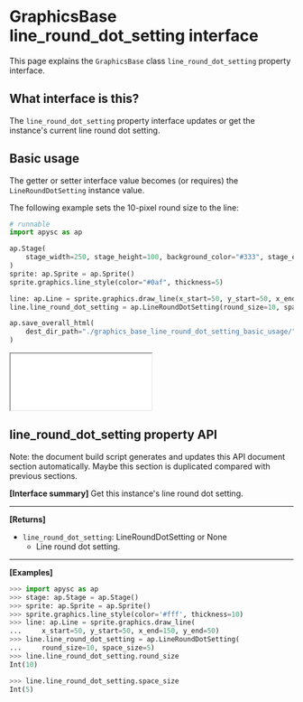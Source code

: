 # GraphicsBase line_round_dot_setting interface

This page explains the `GraphicsBase` class `line_round_dot_setting` property interface.

## What interface is this?

The `line_round_dot_setting` property interface updates or get the instance's current line round dot setting.

## Basic usage

The getter or setter interface value becomes (or requires) the `LineRoundDotSetting` instance value.

The following example sets the 10-pixel round size to the line:

```py
# runnable
import apysc as ap

ap.Stage(
    stage_width=250, stage_height=100, background_color="#333", stage_elem_id="stage"
)
sprite: ap.Sprite = ap.Sprite()
sprite.graphics.line_style(color="#0af", thickness=5)

line: ap.Line = sprite.graphics.draw_line(x_start=50, y_start=50, x_end=200, y_end=50)
line.line_round_dot_setting = ap.LineRoundDotSetting(round_size=10, space_size=5)

ap.save_overall_html(
    dest_dir_path="./graphics_base_line_round_dot_setting_basic_usage/"
)
```

<iframe src="static/graphics_base_line_round_dot_setting_basic_usage/index.html" width="250" height="100"></iframe>


## line_round_dot_setting property API

<!-- Docstring: apysc._display.line_round_dot_setting_interface.LineRoundDotSettingInterface.line_round_dot_setting -->

<span class="inconspicuous-txt">Note: the document build script generates and updates this API document section automatically. Maybe this section is duplicated compared with previous sections.</span>

**[Interface summary]** Get this instance's line round dot setting.<hr>

**[Returns]**

- `line_round_dot_setting`: LineRoundDotSetting or None
  - Line round dot setting.

<hr>

**[Examples]**

```py
>>> import apysc as ap
>>> stage: ap.Stage = ap.Stage()
>>> sprite: ap.Sprite = ap.Sprite()
>>> sprite.graphics.line_style(color='#fff', thickness=10)
>>> line: ap.Line = sprite.graphics.draw_line(
...     x_start=50, y_start=50, x_end=150, y_end=50)
>>> line.line_round_dot_setting = ap.LineRoundDotSetting(
...     round_size=10, space_size=5)
>>> line.line_round_dot_setting.round_size
Int(10)

>>> line.line_round_dot_setting.space_size
Int(5)
```
